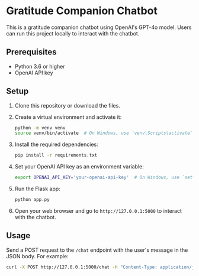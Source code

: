# Gratitude Companion Chatbot

This is a gratitude companion chatbot using OpenAI's GPT-4o model. Users can run this project locally to interact with the chatbot.

## Prerequisites

- Python 3.6 or higher
- OpenAI API key

## Setup

1. Clone this repository or download the files.

2. Create a virtual environment and activate it:
   ```bash
   python -m venv venv
   source venv/bin/activate  # On Windows, use `venv\Scripts\activate`
   ```

3. Install the required dependencies:
   ```bash
   pip install -r requirements.txt
   ```

4. Set your OpenAI API key as an environment variable:
   ```bash
   export OPENAI_API_KEY='your-openai-api-key'  # On Windows, use `set OPENAI_API_KEY=your-openai-api-key`
   ```

5. Run the Flask app:
   ```bash
   python app.py
   ```

6. Open your web browser and go to `http://127.0.0.1:5000` to interact with the chatbot.

## Usage

Send a POST request to the `/chat` endpoint with the user's message in the JSON body. For example:
```bash
curl -X POST http://127.0.0.1:5000/chat -H "Content-Type: application/json" -d '{"message": "I am grateful for a sunny day"}'
